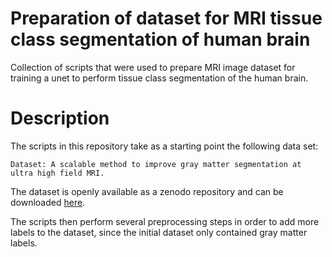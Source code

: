 # Preparation of dataset for MRI tissue class segmentation of human brain
Collection of scripts that were used to prepare MRI image dataset for training
a unet to perform tissue class segmentation of the human brain.

# Description
The scripts in this repository take as a starting point the following data set:
```
Dataset: A scalable method to improve gray matter segmentation at ultra high field MRI.
```

The dataset is openly available as a zenodo repository and can be downloaded [here](https://zenodo.org/record/1117858).

The scripts then perform several preprocessing steps in order to add more labels to the
dataset, since the initial dataset only contained gray matter labels.
